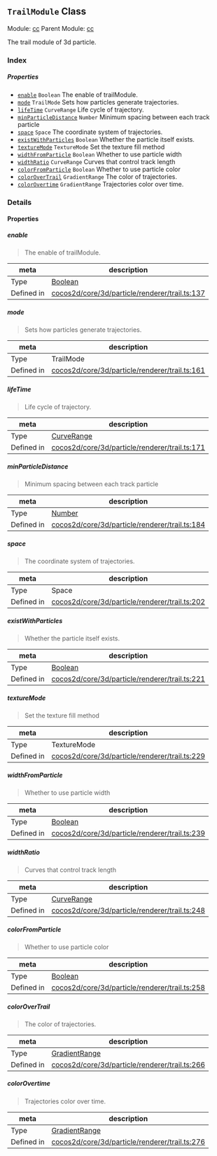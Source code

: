 ## `TrailModule` Class



Module: [cc](../modules/cc.md)
Parent Module: [cc](../modules/cc.md)


The trail module of 3d particle.



### Index

##### Properties

  - [`enable`](#enable) `Boolean` The enable of trailModule.
  - [`mode`](#mode) `TrailMode` Sets how particles generate trajectories.
  - [`lifeTime`](#lifetime) `CurveRange` Life cycle of trajectory.
  - [`minParticleDistance`](#minparticledistance) `Number` Minimum spacing between each track particle
  - [`space`](#space) `Space` The coordinate system of trajectories.
  - [`existWithParticles`](#existwithparticles) `Boolean` Whether the particle itself exists.
  - [`textureMode`](#texturemode) `TextureMode` Set the texture fill method
  - [`widthFromParticle`](#widthfromparticle) `Boolean` Whether to use particle width
  - [`widthRatio`](#widthratio) `CurveRange` Curves that control track length
  - [`colorFromParticle`](#colorfromparticle) `Boolean` Whether to use particle color
  - [`colorOverTrail`](#colorovertrail) `GradientRange` The color of trajectories.
  - [`colorOvertime`](#colorovertime) `GradientRange` Trajectories color over time.





### Details


#### Properties


##### enable

> The enable of trailModule.

| meta | description |
|------|-------------|
| Type | <a href="https://developer.mozilla.org/en/JavaScript/Reference/Global_Objects/Boolean" class="crosslink external" target="_blank">Boolean</a> |
| Defined in | [cocos2d/core/3d/particle/renderer/trail.ts:137](https://github.com/cocos-creator/engine/blob/f120e67a8e229233f15e46cc51536723de44fd94/cocos2d/core/3d/particle/renderer/trail.ts#L137) |



##### mode

> Sets how particles generate trajectories.

| meta | description |
|------|-------------|
| Type | TrailMode |
| Defined in | [cocos2d/core/3d/particle/renderer/trail.ts:161](https://github.com/cocos-creator/engine/blob/f120e67a8e229233f15e46cc51536723de44fd94/cocos2d/core/3d/particle/renderer/trail.ts#L161) |



##### lifeTime

> Life cycle of trajectory.

| meta | description |
|------|-------------|
| Type | <a href="../classes/CurveRange.html" class="crosslink">CurveRange</a> |
| Defined in | [cocos2d/core/3d/particle/renderer/trail.ts:171](https://github.com/cocos-creator/engine/blob/f120e67a8e229233f15e46cc51536723de44fd94/cocos2d/core/3d/particle/renderer/trail.ts#L171) |



##### minParticleDistance

> Minimum spacing between each track particle

| meta | description |
|------|-------------|
| Type | <a href="https://developer.mozilla.org/en/JavaScript/Reference/Global_Objects/Number" class="crosslink external" target="_blank">Number</a> |
| Defined in | [cocos2d/core/3d/particle/renderer/trail.ts:184](https://github.com/cocos-creator/engine/blob/f120e67a8e229233f15e46cc51536723de44fd94/cocos2d/core/3d/particle/renderer/trail.ts#L184) |



##### space

> The coordinate system of trajectories.

| meta | description |
|------|-------------|
| Type | Space |
| Defined in | [cocos2d/core/3d/particle/renderer/trail.ts:202](https://github.com/cocos-creator/engine/blob/f120e67a8e229233f15e46cc51536723de44fd94/cocos2d/core/3d/particle/renderer/trail.ts#L202) |



##### existWithParticles

> Whether the particle itself exists.

| meta | description |
|------|-------------|
| Type | <a href="https://developer.mozilla.org/en/JavaScript/Reference/Global_Objects/Boolean" class="crosslink external" target="_blank">Boolean</a> |
| Defined in | [cocos2d/core/3d/particle/renderer/trail.ts:221](https://github.com/cocos-creator/engine/blob/f120e67a8e229233f15e46cc51536723de44fd94/cocos2d/core/3d/particle/renderer/trail.ts#L221) |



##### textureMode

> Set the texture fill method

| meta | description |
|------|-------------|
| Type | TextureMode |
| Defined in | [cocos2d/core/3d/particle/renderer/trail.ts:229](https://github.com/cocos-creator/engine/blob/f120e67a8e229233f15e46cc51536723de44fd94/cocos2d/core/3d/particle/renderer/trail.ts#L229) |



##### widthFromParticle

> Whether to use particle width

| meta | description |
|------|-------------|
| Type | <a href="https://developer.mozilla.org/en/JavaScript/Reference/Global_Objects/Boolean" class="crosslink external" target="_blank">Boolean</a> |
| Defined in | [cocos2d/core/3d/particle/renderer/trail.ts:239](https://github.com/cocos-creator/engine/blob/f120e67a8e229233f15e46cc51536723de44fd94/cocos2d/core/3d/particle/renderer/trail.ts#L239) |



##### widthRatio

> Curves that control track length

| meta | description |
|------|-------------|
| Type | <a href="../classes/CurveRange.html" class="crosslink">CurveRange</a> |
| Defined in | [cocos2d/core/3d/particle/renderer/trail.ts:248](https://github.com/cocos-creator/engine/blob/f120e67a8e229233f15e46cc51536723de44fd94/cocos2d/core/3d/particle/renderer/trail.ts#L248) |



##### colorFromParticle

> Whether to use particle color

| meta | description |
|------|-------------|
| Type | <a href="https://developer.mozilla.org/en/JavaScript/Reference/Global_Objects/Boolean" class="crosslink external" target="_blank">Boolean</a> |
| Defined in | [cocos2d/core/3d/particle/renderer/trail.ts:258](https://github.com/cocos-creator/engine/blob/f120e67a8e229233f15e46cc51536723de44fd94/cocos2d/core/3d/particle/renderer/trail.ts#L258) |



##### colorOverTrail

> The color of trajectories.

| meta | description |
|------|-------------|
| Type | <a href="../classes/GradientRange.html" class="crosslink">GradientRange</a> |
| Defined in | [cocos2d/core/3d/particle/renderer/trail.ts:266](https://github.com/cocos-creator/engine/blob/f120e67a8e229233f15e46cc51536723de44fd94/cocos2d/core/3d/particle/renderer/trail.ts#L266) |



##### colorOvertime

> Trajectories color over time.

| meta | description |
|------|-------------|
| Type | <a href="../classes/GradientRange.html" class="crosslink">GradientRange</a> |
| Defined in | [cocos2d/core/3d/particle/renderer/trail.ts:276](https://github.com/cocos-creator/engine/blob/f120e67a8e229233f15e46cc51536723de44fd94/cocos2d/core/3d/particle/renderer/trail.ts#L276) |






